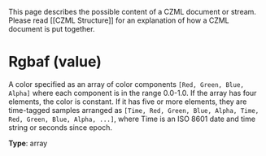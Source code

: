 This page describes the possible content of a CZML document or stream.  Please read [[CZML Structure]] for an explanation of how a CZML document is put together.

# Rgbaf (value)

A color specified as an array of color components `[Red, Green, Blue, Alpha]` where each component is in the range 0.0-1.0. If the array has four elements, the color is constant. If it has five or more elements, they are time-tagged samples arranged as `[Time, Red, Green, Blue, Alpha, Time, Red, Green, Blue, Alpha, ...]`, where Time is an ISO 8601 date and time string or seconds since epoch.

**Type**: array

